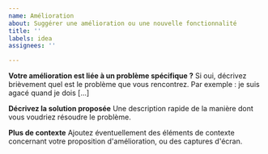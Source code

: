 ```yaml
---
name: Amélioration
about: Suggérer une amélioration ou une nouvelle fonctionnalité
title: ''
labels: idea
assignees: ''

---
```


**Votre amélioration est liée à un problème spécifique ?**
Si oui, décrivez brièvement quel est le problème que vous rencontrez. Par exemple : je suis agacé quand je dois […]

**Décrivez la solution proposée**
Une description rapide de la manière dont vous voudriez résoudre le problème.

**Plus de contexte**
Ajoutez éventuellement des éléments de contexte concernant votre proposition d'amélioration, ou des captures d'écran.
